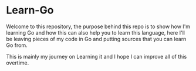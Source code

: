 # Learn-Go

Welcome to this repository, the purpose behind this repo is to show how I'm learning Go and how this can also help you to learn this language, here I'll be leaving pieces of my code in Go and putting sources that you can learn Go from.

This is mainly my journey on Learning it and I hope I can improve all of this overtime.


